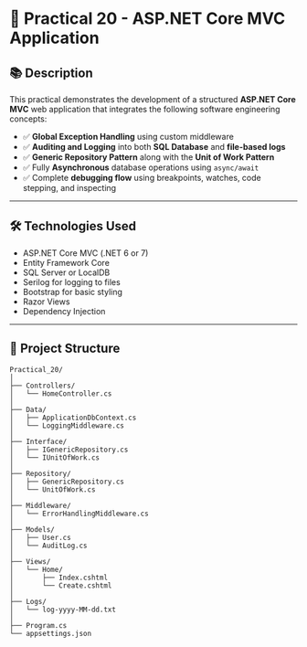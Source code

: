 # 🧪 Practical 20 - ASP.NET Core MVC Application

## 📚 Description

This practical demonstrates the development of a structured **ASP.NET Core MVC** web application that integrates the following software engineering concepts:

- ✅ **Global Exception Handling** using custom middleware
- ✅ **Auditing and Logging** into both **SQL Database** and **file-based logs**
- ✅ **Generic Repository Pattern** along with the **Unit of Work Pattern**
- ✅ Fully **Asynchronous** database operations using `async/await`
- ✅ Complete **debugging flow** using breakpoints, watches, code stepping, and inspecting

---

## 🛠️ Technologies Used

- ASP.NET Core MVC (.NET 6 or 7)
- Entity Framework Core
- SQL Server or LocalDB
- Serilog for logging to files
- Bootstrap for basic styling
- Razor Views
- Dependency Injection

---

## 📁 Project Structure

```plaintext
Practical_20/
│
├── Controllers/
│   └── HomeController.cs
│
├── Data/
│   ├── ApplicationDbContext.cs
│   └── LoggingMiddleware.cs
│
├── Interface/
│   ├── IGenericRepository.cs
│   └── IUnitOfWork.cs
│
├── Repository/
│   ├── GenericRepository.cs
│   └── UnitOfWork.cs
│
├── Middleware/
│   └── ErrorHandlingMiddleware.cs
│
├── Models/
│   ├── User.cs
│   └── AuditLog.cs
│
├── Views/
│   └── Home/
│       ├── Index.cshtml
│       └── Create.cshtml
│
├── Logs/
│   └── log-yyyy-MM-dd.txt
│
├── Program.cs
└── appsettings.json
